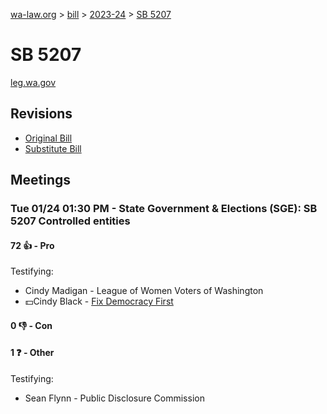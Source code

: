 [wa-law.org](/) > [bill](/bill/) > [2023-24](/bill/2023-24/) > [SB 5207](/bill/2023-24/sb/5207/)

# SB 5207
[leg.wa.gov](https://app.leg.wa.gov/billsummary?BillNumber=5207&Year=2023&Initiative=false)

## Revisions
* [Original Bill](1/)
* [Substitute Bill](S/)

## Meetings
### Tue 01/24 01:30 PM - State Government & Elections (SGE): SB 5207 Controlled entities
#### 72 👍 - Pro
Testifying:
* Cindy Madigan - League of Women Voters of Washington
* 💵Cindy Black - [Fix Democracy First](/org/fix_democracy_first/)

#### 0 👎 - Con

#### 1 ❓ - Other
Testifying:
* Sean Flynn - Public Disclosure Commission
